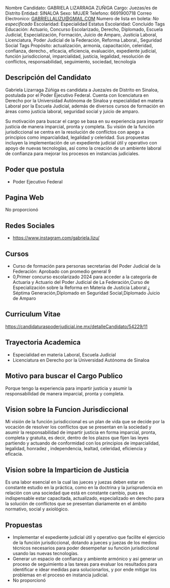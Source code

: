 Nombre Candidato: GABRIELA LIZARRAGA ZUÑIGA
Cargo: Juezas/es de Distrito
Entidad: SINALOA
Sexo: MUJER
Telefono: 6691900718
Correo Electronico: GABRIELLALIZU@GMAIL.COM
Numero de lista en boleta: *No especificado*
Escolaridad: Especialidad
Estatus Escolaridad: Concluido
Tags Educación: Actuario, Concurso Escolarizado, Derecho, Diplomado, Escuela Judicial, Especialización, Formación, Juicio de Amparo, Justicia Laboral, Licenciatura, Poder Judicial de la Federación, Reforma Laboral., Seguridad Social
Tags Propósito: actualización, armonía, capacitación, celeridad, confianza, derecho., eficacia, eficiencia, evaluación, expediente judicial, función jurisdiccional, imparcialidad, justicia, legalidad, resolución de conflictos, responsabilidad, seguimiento, sociedad, tecnología


## Descripción del Candidato 

Gabriela Lizarraga Zúñiga es candidata a Jueza/es de Distrito en Sinaloa, postulada por el Poder Ejecutivo Federal. Cuenta con licenciatura en Derecho por la Universidad Autónoma de Sinaloa y especialidad en materia Laboral por la Escuela Judicial, además de diversos cursos de formación en áreas como justicia laboral, seguridad social y juicio de amparo.

Su motivación para buscar el cargo se basa en su experiencia para impartir justicia de manera imparcial, pronta y completa. Su visión de la función jurisdiccional se centra en la resolución de conflictos con apego a principios como imparcialidad, legalidad y celeridad. Sus propuestas incluyen la implementación de un expediente judicial útil y operativo con apoyo de nuevas tecnologías, así como la creación de un ambiente laboral de confianza para mejorar los procesos en instancias judiciales.


## Poder que postula

- Poder Ejecutivo Federal


## Pagina Web

No proporcionó


## Redes Sociales

- https://www.instagram.com/gabriela.lizu/


## Cursos

- Curso de formación para personas secretarias del Poder Judicial de la Federación: Aprobado con promedio general 9
- 0,Primer concurso escolarizado 2024 para acceder a la categoría de Actuaria y Actuario del Poder Judicial de La Federación,Curso de Especialización sobre la Reforma en Materia de Justicia Laboral ¿ Séptima Generación,Diplomado en Seguridad Social,Diplomado Juicio de Amparo


## Curriculum Vitae

https://candidaturaspoderjudicial.ine.mx/detalleCandidato/54229/11


## Trayectoria Academica

- Especialidad en materia Laboral, Escuela Judicial
- Licenciatura en Derecho por la Universidad Autónoma de Sinaloa


## Motivo para buscar el Cargo Publico

Porque tengo la experiencia para impartir justicia y asumir la responsabilidad de manera imparcial, pronta y completa.


## Vision sobre la Funcion Jurisdiccional

Mi visión de la función jurisdiccional es un plan de vida que se decide por la vocación de resolver los conflictos que se presentan en la sociedad y asumir la responsabilidad de impartir justicia en forma imparcial, pronta, completa y gratuita, es decir, dentro de los plazos que fijen las leyes partiendo y actuando de conformidad con los principios de imparcialidad, legalidad, honradez , independencia, lealtad, celeridad, eficiencia y eficacia.


## Vision sobre la Imparticion de Justicia

Es una labor esencial en la cual las jueces y juezas deben estar en constante estudio en la práctica, como en la doctrina y la jurisprudencia en relación con una sociedad que está en constante cambio, pues es indispensable estar capacitada, actualizado, especializado en derecho para la solución de conflictos que se presentan diariamente en el ámbito normativo, social y axiológico.


## Propuestas

- Implementar el expediente judicial útil y operativo que facilite el ejercicio de la función jurisdiccional, dotando a jueces y juezas de los medios técnicos necesarios para poder desempeñar su función jurisdiccional usando las nuevas tecnologías.
- Generar un espacio de confianza y ambiente armónico y así generar un proceso de seguimiento a las tareas para evaluar los resultados para identificar e idear medidas para solucionarlos, y por ende mitigar los problemas en el proceso en instancia judicial.
- No proporcionó

